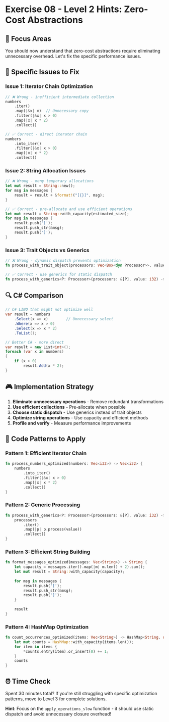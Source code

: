 # Exercise 08 - Level 2 Hints: Zero-Cost Abstractions

## 🎯 Focus Areas

You should now understand that zero-cost abstractions require eliminating unnecessary overhead. Let's fix the specific performance issues.

## 🔧 Specific Issues to Fix

### Issue 1: Iterator Chain Optimization
```rust
// ❌ Wrong - inefficient intermediate collection
numbers
    .iter()
    .map(|&x| x)  // Unnecessary copy
    .filter(|&x| x > 0)
    .map(|x| x * 2)
    .collect()

// ✅ Correct - direct iterator chain
numbers
    .into_iter()
    .filter(|&x| x > 0)
    .map(|x| x * 2)
    .collect()
```

### Issue 2: String Allocation Issues
```rust
// ❌ Wrong - many temporary allocations
let mut result = String::new();
for msg in messages {
    result = result + &format!("[{}]", msg);
}

// ✅ Correct - pre-allocate and use efficient operations
let mut result = String::with_capacity(estimated_size);
for msg in messages {
    result.push('[');
    result.push_str(&msg);
    result.push(']');
}
```

### Issue 3: Trait Objects vs Generics
```rust
// ❌ Wrong - dynamic dispatch prevents optimization
fn process_with_trait_object(processors: Vec<Box<dyn Processor>>, value: i32) -> Vec<i32>

// ✅ Correct - use generics for static dispatch
fn process_with_generics<P: Processor>(processors: &[P], value: i32) -> Vec<i32>
```

## 🔍 C# Comparison

```csharp
// C# LINQ that might not optimize well
var result = numbers
    .Select(x => x)        // Unnecessary select
    .Where(x => x > 0)
    .Select(x => x * 2)
    .ToList();

// Better C# - more direct
var result = new List<int>();
foreach (var x in numbers)
{
    if (x > 0)
        result.Add(x * 2);
}
```

## 🎮 Implementation Strategy

1. **Eliminate unnecessary operations** - Remove redundant transformations
2. **Use efficient collections** - Pre-allocate when possible
3. **Choose static dispatch** - Use generics instead of trait objects
4. **Optimize string operations** - Use capacity and efficient methods
5. **Profile and verify** - Measure performance improvements

## 🔧 Code Patterns to Apply

### Pattern 1: Efficient Iterator Chain
```rust
fn process_numbers_optimized(numbers: Vec<i32>) -> Vec<i32> {
    numbers
        .into_iter()
        .filter(|&x| x > 0)
        .map(|x| x * 2)
        .collect()
}
```

### Pattern 2: Generic Processing
```rust
fn process_with_generics<P: Processor>(processors: &[P], value: i32) -> Vec<i32> {
    processors
        .iter()
        .map(|p| p.process(value))
        .collect()
}
```

### Pattern 3: Efficient String Building
```rust
fn format_messages_optimized(messages: Vec<String>) -> String {
    let capacity = messages.iter().map(|m| m.len() + 2).sum();
    let mut result = String::with_capacity(capacity);
    
    for msg in messages {
        result.push('[');
        result.push_str(&msg);
        result.push(']');
    }
    
    result
}
```

### Pattern 4: HashMap Optimization
```rust
fn count_occurrences_optimized(items: Vec<String>) -> HashMap<String, usize> {
    let mut counts = HashMap::with_capacity(items.len());
    for item in items {
        *counts.entry(item).or_insert(0) += 1;
    }
    counts
}
```

## ⏰ Time Check

Spent 30 minutes total? If you're still struggling with specific optimization patterns, move to Level 3 for complete solutions.

**Hint**: Focus on the `apply_operations_slow` function - it should use static dispatch and avoid unnecessary closure overhead!